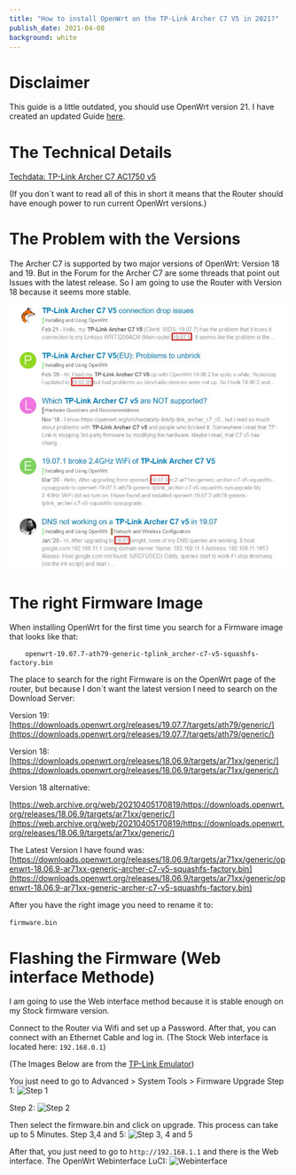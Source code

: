 ```yaml
---
title: "How to install OpenWrt on the TP-Link Archer C7 V5 in 2021?"
publish_date: 2021-04-08
background: white
---
```

# Disclaimer

This guide is a little outdated, you should use OpenWrt version 21. I have created an updated Guide [here](/2022/03/12/tp-link-archer-c7-v5-openwrt).

# The Technical Details
[Techdata: TP-Link Archer C7 AC1750 v5](https://openwrt.org/toh/hwdata/tp-link/tp-link_archer_c7_v5)

(If you don´t want to read all of this in short it means that the Router should have enough power to run current OpenWrt versions.)

# The Problem with the Versions

The Archer C7 is supported by two major versions of OpenWrt: Version 18 and 19. But in the Forum for the Archer C7 are some threads that point out Issues with the latest release. So I am going to use the Router with Version 18 because it seems more stable.

![Forum](./images/2021-04-08-tp-link-archer-c7-v5-openwrt/forum.webp)

# The right Firmware Image

When installing OpenWrt for the first time you search for a Firmware image that looks like that:

```plaintext
    openwrt-19.07.7-ath79-generic-tplink_archer-c7-v5-squashfs-factory.bin
```

The place to search for the right Firmware is on the OpenWrt page of the router, but because I don´t want the latest version I need to search on the Download Server:

Version 19: [https://downloads.openwrt.org/releases/19.07.7/targets/ath79/generic/](https://downloads.openwrt.org/releases/19.07.7/targets/ath79/generic/)

Version 18: [https://downloads.openwrt.org/releases/18.06.9/targets/ar71xx/generic/](https://downloads.openwrt.org/releases/18.06.9/targets/ar71xx/generic/)

Version 18 alternative:

[https://web.archive.org/web/20210405170819/https://downloads.openwrt.org/releases/18.06.9/targets/ar71xx/generic/](https://web.archive.org/web/20210405170819/https://downloads.openwrt.org/releases/18.06.9/targets/ar71xx/generic/)

The Latest Version I have found was: [https://downloads.openwrt.org/releases/18.06.9/targets/ar71xx/generic/openwrt-18.06.9-ar71xx-generic-archer-c7-v5-squashfs-factory.bin](https://downloads.openwrt.org/releases/18.06.9/targets/ar71xx/generic/openwrt-18.06.9-ar71xx-generic-archer-c7-v5-squashfs-factory.bin)

After you have the right image you need to rename it to:

```firmware.bin```

# Flashing the Firmware (Web interface Methode)

I am going to use the Web interface method because it is stable enough on my Stock firmware version.

Connect to the Router via Wifi and set up a Password. After that, you can connect with an Ethernet Cable and log in. (The Stock Web interface is located here: ```192.168.0.1```)

(The Images Below are from the [TP-Link Emulator](https://emulator.tp-link.com/archer-c7-v5/index.html))

You just need to go to Advanced > System Tools > Firmware Upgrade
Step 1: 
![Step 1](./images/2021-04-08-tp-link-archer-c7-v5-openwrt/step1.webp)

Step 2: 
![Step 2](./images/2021-04-08-tp-link-archer-c7-v5-openwrt/step2.webp)

Then select the firmware.bin and click on upgrade. This process can take up to 5 Minutes.
Step 3,4 and 5: 
![Step 3, 4 and 5](./images/2021-04-08-tp-link-archer-c7-v5-openwrt/step3.webp)

After that, you just need to go to ```http://192.168.1.1``` and there is the Web interface.
The OpenWrt Webinterface LuCI: 
![Webinterface](./images/2021-04-08-tp-link-archer-c7-v5-openwrt/interface.webp)

